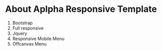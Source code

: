 # About Aplpha Responsive Template

1. Bootstrap
2. Full responsive
3. Jquery
4. Responsive Mobile Menu
5. Offcanvas Menu